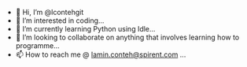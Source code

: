 - 👋 Hi, I’m @lcontehgit
- 👀 I’m interested in coding...
- 🌱 I’m currently learning Python using Idle...
- 💞️ I’m looking to collaborate on anything that involves learning how to programme...
- 📫 How to reach me @ lamin.conteh@spirent.com ...

<!---
lcontehgit/lcontehgit is a ✨ special ✨ repository because its `README.md` (this file) appears on your GitHub profile.
You can click the Preview link to take a look at your changes.
--->
